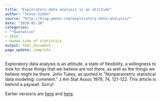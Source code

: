 ```yaml
---
title: "Exploratory data analysis is an attitude"
author: "Steve Simon"
source: "http://blog.pmean.com/exploratory-data-analysis/"
date: "2019-01-20"
categories:
- "*Quotation"
- 2019
- Human side of statistics
output: html_document
page_update: complete
---
```


Exploratory data analysis is an attitude, a state of flexibility, a willingness to look for those things that we believe are not there, as well as the things we believe might be there. John Tukey, as quoted in "Nonparametric statistical data modeling: comment." J Am Stat Assoc 1979, 74, 121-122. This article is behind a paywall. Sorry!


<!---more--->




Earlier versions are [here][sim1] and [here][sim2].
 
[sim1]: http://blog.pmean.com/exploratory-data-analysis/
[sim2]: http://new.pmean.com/exploratory-data-analysis/
 
